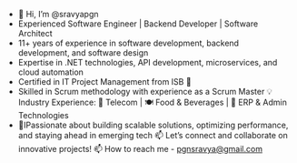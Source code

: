 - 👋 Hi, I’m @sravyapgn
-  Experienced Software Engineer | Backend Developer | Software Architect
-  11+ years of experience in software development, backend development, and software design
-  Expertise in .NET technologies, API development, microservices, and cloud automation
-  Certified in IT Project Management from ISB 📜
-  Skilled in Scrum methodology with experience as a Scrum Master
  💡 Industry Experience:
📡 Telecom | 🍽 Food & Beverages | 🏢 ERP & Admin Technologies
- 👀IPassionate about building scalable solutions, optimizing performance, and staying ahead in emerging tech
📫 Let’s connect and collaborate on innovative projects!
📫 How to reach me - pgnsravya@gmail.com

<!---
sravyapgn/sravyapgn is a ✨ special ✨ repository because its `README.md` (this file) appears on your GitHub profile.
You can click the Preview link to take a look at your changes.
--->
